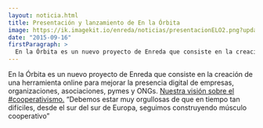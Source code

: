 ```yaml
---
layout: noticia.html
title: Presentación y lanzamiento de En la Órbita
image: https://ik.imagekit.io/enreda/noticias/presentacionELO2.png?updatedAt=1699964866046
date: "2015-09-16"
firstParagraph: >
  En la Órbita es un nuevo proyecto de Enreda que consiste en la creación de una herramienta online para mejorar la presencia digital de empresas, organizaciones, asociaciones, pymes y ONGs.
---
```


En la Órbita es un nuevo proyecto de Enreda que consiste en la creación de una herramienta online para mejorar la presencia digital de empresas, organizaciones, asociaciones, pymes y ONGs. 
[Nuestra visión sobre el #cooperativismo.](https://enreda.coop/cooperativa/) “Debemos estar muy orgullosas de que en tiempo tan difíciles, desde el sur del sur de Europa, seguimos construyendo músculo cooperativo” 
